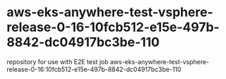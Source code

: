 # aws-eks-anywhere-test-vsphere-release-0-16-10fcb512-e15e-497b-8842-dc04917bc3be-110
repository for use with E2E test job aws-eks-anywhere-test-vsphere-release-0-16:10fcb512-e15e-497b-8842-dc04917bc3be-110
